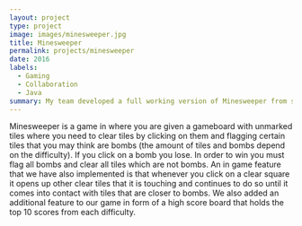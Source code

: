 ```yaml
---
layout: project
type: project
image: images/minesweeper.jpg
title: Minesweeper
permalink: projects/minesweeper
date: 2016
labels:
  - Gaming
  - Collaboration
  - Java
summary: My team developed a full working version of Minesweeper from scratch in Java.
---
```


Minesweeper is a game in where you are given a gameboard with unmarked tiles where you need to clear tiles by clicking on them and flagging certain tiles that you may think are bombs (the amount of tiles and bombs depend on the difficulty).  If you click on a bomb you lose.  In order to win you must flag all bombs and clear all tiles which are not bombs.  An in game feature that we have also implemented is that whenever you click on a clear square it opens up other clear tiles that it is touching and continues to do so until it comes into contact with tiles that are closer to bombs.  We also added an additional feature to our game in form of a high score board that holds the top 10 scores from each difficulty.



